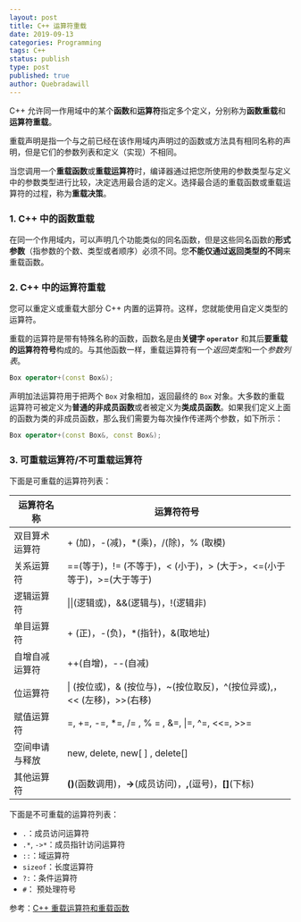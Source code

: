 ```yaml
---
layout: post
title: C++ 运算符重载
date: 2019-09-13
categories: Programming
tags: C++
status: publish
type: post
published: true
author: Quebradawill
---
```


C++ 允许同一作用域中的某个**函数**和**运算符**指定多个定义，分别称为**函数重载**和**运算符重载**。

重载声明是指一个与之前已经在该作用域内声明过的函数或方法具有相同名称的声明，但是它们的参数列表和定义（实现）不相同。

当您调用一个**重载函数**或**重载运算符**时，编译器通过把您所使用的参数类型与定义中的参数类型进行比较，决定选用最合适的定义。选择最合适的重载函数或重载运算符的过程，称为**重载决策**。

### 1. C++ 中的函数重载

在同一个作用域内，可以声明几个功能类似的同名函数，但是这些同名函数的**形式参数**（指参数的个数、类型或者顺序）必须不同。您**不能仅通过返回类型的不同**来重载函数。

### 2. C++ 中的运算符重载

您可以重定义或重载大部分 C++ 内置的运算符。这样，您就能使用自定义类型的运算符。

重载的运算符是带有特殊名称的函数，函数名是由**关键字 `operator`** 和其后**要重载的运算符符号**构成的。与其他函数一样，重载运算符有一个*返回类型*和一个*参数列表*。

```C++
Box operator+(const Box&);
```

声明加法运算符用于把两个 `Box` 对象相加，返回最终的 `Box` 对象。大多数的重载运算符可被定义为**普通的非成员函数**或者被定义为**类成员函数**。如果我们定义上面的函数为类的非成员函数，那么我们需要为每次操作传递两个参数，如下所示：

```C++
Box operator+(const Box&, const Box&);
```

### 3. 可重载运算符/不可重载运算符

下面是可重载的运算符列表：

| 运算符名称     | 运算符符号                                                   |
| -------------- | ------------------------------------------------------------ |
| 双目算术运算符 | + (加)，-(减)，*(乘)，/(除)，% (取模)                        |
| 关系运算符     | ==(等于)，!= (不等于)，< (小于)，> (大于>，<=(小于等于)，>=(大于等于) |
| 逻辑运算符     | \|\|(逻辑或)，&&(逻辑与)，!(逻辑非)                          |
| 单目运算符     | + (正)，-(负)，*(指针)，&(取地址)                            |
| 自增自减运算符 | ++(自增)，--(自减)                                           |
| 位运算符       | \| (按位或)，& (按位与)，~(按位取反)，^(按位异或),，<< (左移)，>>(右移) |
| 赋值运算符     | =, +=, -=, *=, /= , % = , &=, \|=, ^=, <<=, >>=              |
| 空间申请与释放 | new, delete, new[ ] , delete[]                               |
| 其他运算符     | **()**(函数调用)，**->**(成员访问)，**,**(逗号)，**[]**(下标) |

下面是不可重载的运算符列表：

- `.`：成员访问运算符
- `.*`, `->*`：成员指针访问运算符
- `::`：域运算符
- `sizeof`：长度运算符
- `?:`：条件运算符
- `#`： 预处理符号

参考：[C++ 重载运算符和重载函数](https://www.runoob.com/cplusplus/cpp-overloading.html)